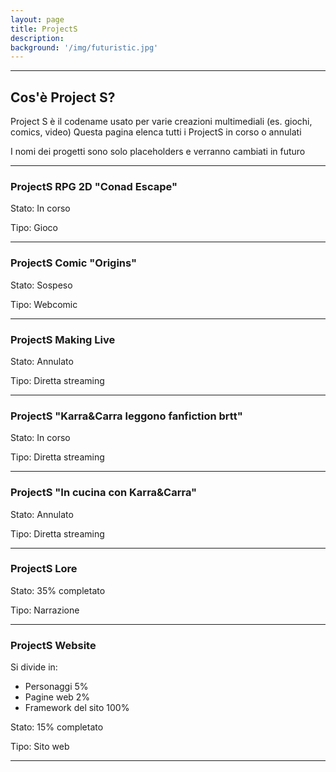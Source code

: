 ```yaml
---
layout: page
title: ProjectS
description: 
background: '/img/futuristic.jpg'
---
```




---

## Cos'è Project S?

Project S è il codename usato per varie creazioni multimediali (es. giochi, comics, video)
Questa pagina elenca tutti i ProjectS in corso o annulati

I nomi dei progetti sono solo placeholders e verranno cambiati in futuro

---

### ProjectS RPG 2D "Conad Escape"

Stato: <span class="badge bg-warning">In corso</span>

Tipo: Gioco

---

### ProjectS Comic "Origins"

Stato: <span class="badge bg-warning">Sospeso</span>

Tipo: Webcomic

---

### ProjectS Making Live

Stato: <span class="badge bg-danger text-light">Annulato</span>

Tipo: Diretta streaming

---

### ProjectS "Karra&Carra leggono fanfiction brtt"

Stato: <span class="badge bg-success text-light">In corso</span>

Tipo: Diretta streaming

---

### ProjectS "In cucina con Karra&Carra"

Stato: <span class="badge bg-danger text-light">Annulato</span>

Tipo: Diretta streaming

---

### ProjectS Lore

Stato: <span class="badge bg-primary text-light">35% completato</span>

Tipo: Narrazione

---

### ProjectS Website
Si divide in:
- Personaggi <span class="badge bg-secondary text-light">5%</span>
- Pagine web <span class="badge bg-secondary text-light">2%</span>
- Framework del sito <span class="badge bg-secondary text-light">100%</span>

Stato: <span class="badge bg-primary text-light">15% completato</span>

Tipo: Sito web

---